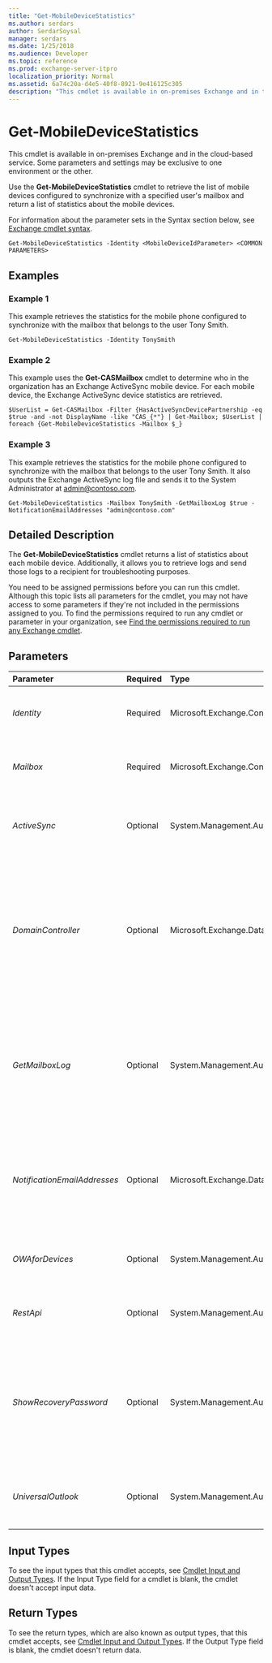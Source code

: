 ```yaml
---
title: "Get-MobileDeviceStatistics"
ms.author: serdars
author: SerdarSoysal
manager: serdars
ms.date: 1/25/2018
ms.audience: Developer
ms.topic: reference
ms.prod: exchange-server-itpro
localization_priority: Normal
ms.assetid: 6a74c20a-d4e5-40f8-8921-9e416125c305
description: "This cmdlet is available in on-premises Exchange and in the cloud-based service. Some parameters and settings may be exclusive to one environment or the other."
---
```


# Get-MobileDeviceStatistics

This cmdlet is available in on-premises Exchange and in the cloud-based service. Some parameters and settings may be exclusive to one environment or the other. 
  
Use the **Get-MobileDeviceStatistics** cmdlet to retrieve the list of mobile devices configured to synchronize with a specified user's mailbox and return a list of statistics about the mobile devices.
  
For information about the parameter sets in the Syntax section below, see [Exchange cmdlet syntax](https://technet.microsoft.com/library/bb123552.aspx). 
  
```
Get-MobileDeviceStatistics -Identity <MobileDeviceIdParameter> <COMMON PARAMETERS>

```

## Examples
<a name="Examples"> </a>

### Example 1

This example retrieves the statistics for the mobile phone configured to synchronize with the mailbox that belongs to the user Tony Smith.
  
```
Get-MobileDeviceStatistics -Identity TonySmith
```

### Example 2

This example uses the **Get-CASMailbox** cmdlet to determine who in the organization has an Exchange ActiveSync mobile device. For each mobile device, the Exchange ActiveSync device statistics are retrieved.
  
```
$UserList = Get-CASMailbox -Filter {HasActiveSyncDevicePartnership -eq $true -and -not DisplayName -like "CAS_{*"} | Get-Mailbox; $UserList | foreach {Get-MobileDeviceStatistics -Mailbox $_}
```

### Example 3

This example retrieves the statistics for the mobile phone configured to synchronize with the mailbox that belongs to the user Tony Smith. It also outputs the Exchange ActiveSync log file and sends it to the System Administrator at admin@contoso.com.
  
```
Get-MobileDeviceStatistics -Mailbox TonySmith -GetMailboxLog $true -NotificationEmailAddresses "admin@contoso.com"
```

## Detailed Description
<a name="DetailedDescription"> </a>

The **Get-MobileDeviceStatistics** cmdlet returns a list of statistics about each mobile device. Additionally, it allows you to retrieve logs and send those logs to a recipient for troubleshooting purposes.
  
You need to be assigned permissions before you can run this cmdlet. Although this topic lists all parameters for the cmdlet, you may not have access to some parameters if they're not included in the permissions assigned to you. To find the permissions required to run any cmdlet or parameter in your organization, see [Find the permissions required to run any Exchange cmdlet](https://technet.microsoft.com/library/mt432940.aspx).
  
## Parameters
<a name="DetailedDescription"> </a>

|**Parameter**|**Required**|**Type**|**Description**|
|:-----|:-----|:-----|:-----|
| _Identity_ <br/> |Required  <br/> |Microsoft.Exchange.Configuration.Tasks.MobileDeviceIdParameter  <br/> |The _Identity_ parameter specifies the user's device ID. If the _Mailbox_ parameter is specified, the _Identity_ parameter is disabled. <br/> |
| _Mailbox_ <br/> |Required  <br/> |Microsoft.Exchange.Configuration.Tasks.MailboxIdParameter  <br/> |The _Mailbox_ parameter specifies the user mailbox for which you want to retrieve the mobile phone statistics. <br/> |
| _ActiveSync_ <br/> |Optional  <br/> |System.Management.Automation.SwitchParameter  <br/> |The _ActiveSync_ switch specifies whether to return statistics for Microsoft Exchange ActiveSync or other mobile device synchronization. <br/> |
| _DomainController_ <br/> |Optional  <br/> |Microsoft.Exchange.Data.Fqdn  <br/> |This parameter is available only in on-premises Exchange.  <br/> The _DomainController_ parameter specifies the domain controller that's used by this cmdlet to read data from or write data to Active Directory. You identify the domain controller by its fully qualified domain name (FQDN). For example, `dc01.contoso.com`.  <br/> |
| _GetMailboxLog_ <br/> |Optional  <br/> |System.Management.Automation.SwitchParameter  <br/> |The _GetMailboxLog_ parameter specifies whether to send the mailbox logs via email to the administrator running the task. If the parameter is set to `$true`, the command sends the mailbox logs via email to the administrator running the task. The default value of this parameter is  `$false`.  <br/> |
| _NotificationEmailAddresses_ <br/> |Optional  <br/> |Microsoft.Exchange.Data.MultiValuedProperty  <br/> |The _NotificationEmailAddresses_ parameter specifies an optional list of comma-separated aliases or email addresses where the mailbox logs are sent. If the _GetMailboxLog_ parameter is set to `$false`, this parameter is ignored.  <br/> |
| _OWAforDevices_ <br/> |Optional  <br/> |System.Management.Automation.SwitchParameter  <br/> |The _OWAforDevices_ parameter specifies whether Outlook on the web for devices is enabled for the mobile device. <br/> |
| _RestApi_ <br/> |Optional  <br/> |System.Management.Automation.SwitchParameter  <br/> |The _RestApi_switch filters the results by REST API devices. You don't need to specify a value with this switch.  <br/> |
| _ShowRecoveryPassword_ <br/> |Optional  <br/> |System.Management.Automation.SwitchParameter  <br/> |The _ShowRecoveryPassword_ parameter specifies whether to return the recovery password for the mobile phone as one of the displayed statistics. If this parameter is set to `$true`, the command returns the recovery password for the mobile phone as one of the displayed statistics.  <br/> |
| _UniversalOutlook_ <br/> |Optional  <br/> |System.Management.Automation.SwitchParameter  <br/> |The _UniversalOutlook_switch filters the results by Mail and Calendar devices. You don't need to specify a value with this switch.  <br/> |
   
## Input Types
<a name="InputTypes"> </a>

To see the input types that this cmdlet accepts, see [Cmdlet Input and Output Types](http://go.microsoft.com/fwlink/p/?linkId=616387). If the Input Type field for a cmdlet is blank, the cmdlet doesn't accept input data. 
  
## Return Types
<a name="ReturnTypes"> </a>

To see the return types, which are also known as output types, that this cmdlet accepts, see [Cmdlet Input and Output Types](http://go.microsoft.com/fwlink/p/?linkId=616387). If the Output Type field is blank, the cmdlet doesn't return data. 
  

